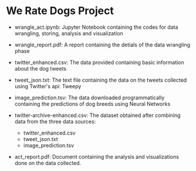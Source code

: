 # We Rate Dogs Project

+ wrangle_act.ipynb: Jupyter Notebook containing the codes for data wrangling, storing, analysis and visualization
+ wrangle_report.pdf: A report containing the detials of the data wrangling phase
+ twitter_enhanced.csv: The data provided containing basic information about the dog tweets
+ tweet_json.txt: The text file containing the data on the tweets collected using Twitter's api: Tweepy
+ image_prediction.tsv: The data downloaded programmatically containing the predictions of dog breeds using Neural Networks
+ twitter-archive-enhanced.csv: The dataset obtained after combining data from the three data sources:
    + twitter_enhanced.csv
    + tweet_json.txt
    + image_prediction.tsv
    
+ act_report.pdf: Document containing the analysis and visualizations done on the data collected.
